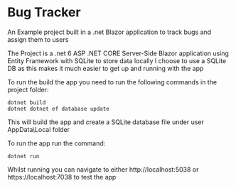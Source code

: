# **Bug Tracker**

An Example project built in a .net Blazor application to track bugs and assign them to users

The Project is a .net 6 ASP .NET CORE Server-Side Blazor application using Entity Framework with SQLite to store data locally
I choose to use a SQLite DB as this makes it much easier to get up and running with the app

To run the build the app you need to run the following commands in the project folder:

```
dotnet build
dotnet dotnet ef database update
```

This will build the app and create a SQLite database file under user AppData\Local folder

To run the app run the command:

```
dotnet run
```

Whilst running you can navigate to either http://localhost:5038 or https://localhost:7038 to test the app